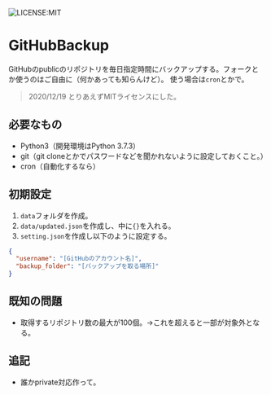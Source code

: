 ![LICENSE:MIT](https://img.shields.io/badge/LICENSE-MIT-497EA8.svg?longCache=true)

# GitHubBackup
GitHubのpublicのリポジトリを毎日指定時間にバックアップする。フォークとか使うのはご自由に（何かあっても知らんけど）。
使う場合は`cron`とかで。  
> 2020/12/19 とりあえずMITライセンスにした。

## 必要なもの
- Python3（開発環境はPython 3.7.3）
- git（git cloneとかでパスワードなどを聞かれないように設定しておくこと。）
- cron（自動化するなら）

## 初期設定
1. `data`フォルダを作成。
1. `data/updated.json`を作成し、中に`{}`を入れる。
1. `setting.json`を作成し以下のように設定する。
```json
{
  "username": "[GitHubのアカウント名]",
  "backup_folder": "[バックアップを取る場所]"
}
```

## 既知の問題
- 取得するリポジトリ数の最大が100個。→これを超えると一部が対象外となる。

## 追記
- 誰かprivate対応作って。
